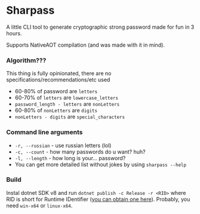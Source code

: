 ﻿# Sharpass

A little CLI tool to generate cryptographic strong password made for fun in 3 hours.

Supports NativeAOT compilation (and was made with it in mind).

### Algorithm???

This thing is fully opinionated, there are no specifications/recommendations/etc used

- 60-80% of password are `letters`
- 60-70% of `letters` are `lowercase_letters`
- `password_length - letters` are `nonLetters`
- 60-80% of `nonLetters` are `digits`
- `nonLetters - digits` are `special_characters`

### Command line arguments
- `-r, --russian` - use russian letters (lol)
- `-c, --count` - how many passwords do u want? huh?
- `-l, --length` - how long is your... password?
- You can get more detailed list without jokes by using `sharpass --help`

### Build
Instal dotnet SDK v8 and run `dotnet publish -c Release -r <RID>` where RID is short for Runtime IDentifier ([you can obtain one here](https://learn.microsoft.com/en-us/dotnet/core/rid-catalog#known-rids)). Probably, you need `win-x64` or `linux-x64`. 
